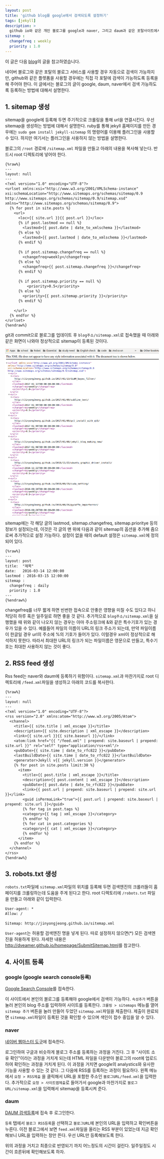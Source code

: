 ```yaml
---
layout: post
title: 'github blog를 google에서 검색되도록 설정하기'
tags: [jekyll]
description: >
  github io와 같은 개인 블로그를 google과 naver, 그리고 daum과 같은 포탈사이트에서 검색 가능하도록 만드는 방법
sitemap :
  changefreq : weekly
  priority : 1.0
---
```


이 글은 다음 [blog](http://dveamer.github.io/homepage/SubmitSitemap.html)의 글을 참고하였습니다.

네이버 블로그와 같은 포탈의 블로그 서비스를 사용할 경우 자동으로 검색이 가능하지만, github와 같은 플렛폼을 사용할 경우에는 직접 각 포탈에 검색이 가능하도록 등록을 해 주어야 한다. 이 글에서는 블로그의 글이 google, daum, naver에서 검색 가능하도록 등록하는 방법에 대해서 설명한다. 

## 1. sitemap 생성

sitemap을 google에 등록해 두면 주기적으로 크롤링을 통해 url을 연결시킨다. 우선 sitemap을 생성하는 방법에 대해서 설명한다. ruby를 통해 jekyll 홈페이지를 만든 경우에는 `sudo gem install jekyll-sitemap` 의 명령어를 이용해 플러그인을 사용할 수 있다. 하지만 여기서는 플러그인을 사용하지 않는 방법을 설명한다. 

블로그의 `/root` 경로에 `/sitemap.xml` 파일을 만들고 아래의 내용을 복사해 넣는다. 반드시 root 디렉토리에 넣어야 한다. 

```
{%raw%}
---
layout: null
---
<?xml version="1.0" encoding="UTF-8"?>
<urlset xmlns:xsi="http://www.w3.org/2001/XMLSchema-instance" xsi:schemaLocation="http://www.sitemaps.org/schemas/sitemap/0.9 http://www.sitemaps.org/schemas/sitemap/0.9/sitemap.xsd" xmlns="http://www.sitemaps.org/schemas/sitemap/0.9">
  {% for post in site.posts %}
    <url>
      <loc>{{ site.url }}{{ post.url }}</loc>
      {% if post.lastmod == null %}
        <lastmod>{{ post.date | date_to_xmlschema }}</lastmod>
      {% else %}
        <lastmod>{{ post.lastmod | date_to_xmlschema }}</lastmod>
      {% endif %}

      {% if post.sitemap.changefreq == null %}
        <changefreq>weekly</changefreq>
      {% else %}
        <changefreq>{{ post.sitemap.changefreq }}</changefreq>
      {% endif %}

      {% if post.sitemap.priority == null %}
          <priority>0.5</priority>
      {% else %}
        <priority>{{ post.sitemap.priority }}</priority>
      {% endif %}

    </url>
  {% endfor %}
</urlset>
{%endraw%}
```

git과 commit으로 블로그를 업데이트 후 `blog주소/sitemap.xml`로 접속했을 때 아래와 같은 화면이 나와야 정상적으로 sitemap이 등록된 것이다. 

<img align="middle" src="/images/post/jekyll/google_search/sitemap.png" width="600">

sitemap에는 각 해당 글의 lastmod, sitemap.changefreq, sitemap.prioritye 등의 정보가 설정되는데, 이것은 각 글의 맨 위에 다음과 같이 sitemap의 옵션을 추가해 줌으로써 추가적으로 설정 가능하다. 설정이 없을 때의 default 설정은 `sitemap.xml`에 정의되어 있다. 

```
{%raw%}
---
layout: post
title:  "제목"
date:   2016-03-14 12:00:00 
lastmod : 2016-03-15 12:00:00
sitemap :
  changefreq : daily
  priority : 1.0
---
{%endraw%}
```

changefreq를 너무 짧게 하면 빈번한 접속으로 안좋은 영향을 미칠 수도 있다고 하니 적당히 하루 혹은 일주일로 하면 좋을 것 같다. 추가적으로 `blog주소/sitemap.xml`을 실행했을 때 위와 같이 나오지 않는 경우는 아마 주소링크에 &와 같은 특수기호가 있는 경우가 있을 수 있다. 예를들어 파일의 이름이 URL의 링크 주소가 되는데, 만약 파일이름이 한글일 경우 url의 주소에 %의 기호가 들어가 있다. 이럴경우 xml이 정상적으로 해석하지 못한다. 따라서 최대한 URL의 링크가 되는 파일이름은 영문으로 만들고, 특수기호는 최대한 사용하지 않는 것이 좋다. 

## 2. RSS feed 생성

Rss feed는 naver와 daum에 등록하기 위함이다. `sitemap.xml`과 마찬가지로 root 디렉토리에 `/feed.xml`파일을 생성하고 아래의 코드를 복사한다. 

```
{%raw%}
---
layout: null
---
<?xml version="1.0" encoding="UTF-8"?>
<rss version="2.0" xmlns:atom="http://www.w3.org/2005/Atom">
  <channel>
    <title>{{ site.title | xml_escape }}</title>
    <description>{{ site.description | xml_escape }}</description>
    <link>{{ site.url }}{{ site.baseurl }}/</link>
    <atom:link href="{{ "/feed.xml" | prepend: site.baseurl | prepend: site.url }}" rel="self" type="application/rss+xml"/>
    <pubDate>{{ site.time | date_to_rfc822 }}</pubDate>
    <lastBuildDate>{{ site.time | date_to_rfc822 }}</lastBuildDate>
    <generator>Jekyll v{{ jekyll.version }}</generator>
    {% for post in site.posts limit:30 %}
      <item>
        <title>{{ post.title | xml_escape }}</title>
        <description>{{ post.content | xml_escape }}</description>
        <pubDate>{{ post.date | date_to_rfc822 }}</pubDate>
        <link>{{ post.url | prepend: site.baseurl | prepend: site.url }}</link>
        <guid isPermaLink="true">{{ post.url | prepend: site.baseurl | prepend: site.url }}</guid>
        {% for tag in post.tags %}
        <category>{{ tag | xml_escape }}</category>
        {% endfor %}
        {% for cat in post.categories %}
        <category>{{ cat | xml_escape }}</category>
        {% endfor %}
      </item>
    {% endfor %}
  </channel>
</rss>
{%endraw%}
```

## 3. robots.txt 생성

`robots.txt`파일에 `sitemap.xml`파일의 위치를 등록해 두면 검색엔진의 크롤러들이 홈페이지를 크롤링하는데 도움을 주게 된다고 한다. root 디렉토리에 `/robots.txt` 파일을 만들고 아래와 같이 입력한다. 

```
User-agent: *
Allow: /

Sitemap: http://jinyongjeong.github.io/sitemap.xml
```

`User-agent`는 허용할 검색엔진 명을 넣게 된다. 따로 설정하지 않으면(*) 모든 검색엔진을 허용하게 된다. 자세한 내용은 <http://dveamer.github.io/homepage/SubmitSitemap.html>를 참고한다. 


## 4. 사이트 등록

### google (google search console등록)

[Google Search Console](https://www.google.com/webmasters/#?modal_active=none)를 접속한다. 

이 사이트에서 본인의 블로그를 등록해야 google에서 검색이 가능하다. 
`속성추가` 버튼을 눌러 본인의 blog 주소를 입력하여 사이트를 등록한다. 
`크롤링 > sitemaps` 메뉴를 열어 `sitemap 추가` 버튼을 눌러 만들어 두었던 `sitemap.xml`파일을 제출한다. 
제출이 완료되면 `sitemap.xml`파일이 등록된 것을 확인할 수 있으며 색인이 접수 중임을 알 수 있다. 


### naver

[네이버 웹마스터 도구](http://webmastertool.naver.com/)에 접속한다. 

로그인하여 구글과 비슷하게 블로그 주소를 등록하는 과정을 거친다. 그 후 "사이트 소유 확인"이라는 과정을 거치게 되는데 HTML 파일을 다운받아 블로그의 root에 업로드 하여 확인하는 과정을 거치게 된다. 이 과정을 거치면 google의 analystics와 유사한 기능을 사용할 수 있는 것 같다. 그 다음에 RSS를 등록하는 과정이 필요하다. 왼쪽 메뉴에서 `요청 > RSS제출` 을 클릭해서 URL을 포함한 주소인 `블로그URL/feed.xml`을 입력한다. 
추가적으로 `요청 > 사이트맵제출`로 들어가서 google과 마찬가지로 `블로그URL/sitemap.xml`을 입력해서 sitemap을 등록시켜 준다. 

### daum

[DAUM 검색등록](https://register.search.daum.net/index.daum)에 접속 후 로그인한다. 

`등록` 탭에서 `블로그 RSS등록`을 선택하고 `블로그URL`에 본인의 URL을 입력하고 확인버튼을 누른다. 
이전 블로그에서 보면 `feed.xml`파일을 올리는 RSS 부분이 있었는데 지금 확인해보니 URL을 입력하는 창만 뜬다. 
우선 URL만 등록해보도록 한다. 

위의 과정을 거치고 최종으로 반영되기 까지 어느정도의 시간이 걸린다. 일주일정도 시간이 흐른뒤에 확인해보도록 하자. 

